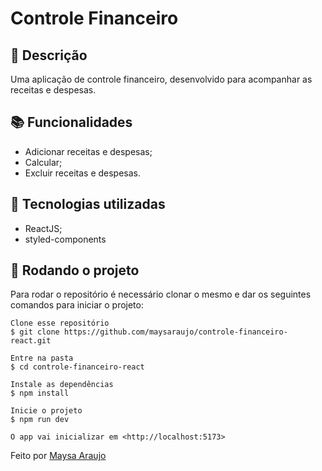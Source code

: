 <h1 text-align="center"> Controle Financeiro</h1>

## :memo: Descrição

Uma aplicação de controle financeiro, desenvolvido para acompanhar as receitas e despesas.

## :books: Funcionalidades

- Adicionar receitas e despesas;
- Calcular;
- Excluir receitas e despesas.

## :wrench: Tecnologias utilizadas

- ReactJS;
- styled-components

## :rocket: Rodando o projeto

Para rodar o repositório é necessário clonar o mesmo e dar os seguintes comandos para iniciar o projeto:

```
Clone esse repositório
$ git clone https://github.com/maysaraujo/controle-financeiro-react.git

Entre na pasta
$ cd controle-financeiro-react

Instale as dependências
$ npm install

Inicie o projeto
$ npm run dev

O app vai inicializar em <http://localhost:5173>
```

Feito por <a href="https://github.com/maysaraujo">Maysa Araujo</a>
